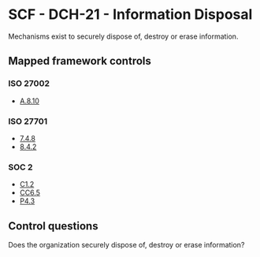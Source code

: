 # SCF - DCH-21 - Information Disposal
Mechanisms exist to securely dispose of, destroy or erase information.
## Mapped framework controls
### ISO 27002
- [A.8.10](../iso27002/a-8.md#a810)
  
### ISO 27701
- [7.4.8](../iso27701/748.md)
- [8.4.2](../iso27701/842.md)
  
### SOC 2
- [C1.2](../soc2/c12.md)
- [CC6.5](../soc2/cc65.md)
- [P4.3](../soc2/p43.md)
  
## Control questions
Does the organization securely dispose of, destroy or erase information?
  